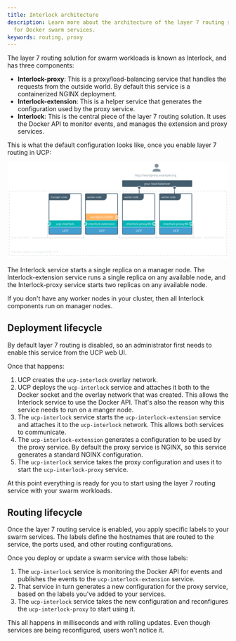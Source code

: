 ```yaml
---
title: Interlock architecture
description: Learn more about the architecture of the layer 7 routing solution
  for Docker swarm services.
keywords: routing, proxy
---
```


The layer 7 routing solution for swarm workloads is known as Interlock, and has
three components:

* **Interlock-proxy**: This is a proxy/load-balancing service that handles the
requests from the outside world. By default this service is a containerized
NGINX deployment.
* **Interlock-extension**: This is a helper service that generates the
configuration used by the proxy service.
* **Interlock**: This is the central piece of the layer 7 routing solution.
It uses the Docker API to monitor events, and manages the extension and
proxy services.

This is what the default configuration looks like, once you enable layer 7
routing in UCP:

![](../images/interlock-architecture-1.svg)

The Interlock service starts a single replica on a manager node. The
Interlock-extension service runs a single replica on any available node, and
the Interlock-proxy service starts two replicas on any available node.

If you don't have any worker nodes in your cluster, then all Interlock
components run on manager nodes.

## Deployment lifecycle

By default layer 7 routing is disabled, so an administrator first needs to
enable this service from the UCP web UI.

Once that happens:

1. UCP creates the `ucp-interlock` overlay network.
2. UCP deploys the `ucp-interlock` service and attaches it both to the Docker
socket and the overlay network that was created. This allows the Interlock
service to use the Docker API. That's also the reason why this service needs to
run on a manger node.
3. The `ucp-interlock` service starts the `ucp-interlock-extension` service
and attaches it to the `ucp-interlock` network. This allows both services
to communicate.
4. The `ucp-interlock-extension` generates a configuration to be used by
the proxy service. By default the proxy service is NGINX, so this service
generates a standard NGINX configuration.
5. The `ucp-interlock` service takes the proxy configuration and uses it to
start the `ucp-interlock-proxy` service.

At this point everything is ready for you to start using the layer 7 routing
service with your swarm workloads.

## Routing lifecycle

Once the layer 7 routing service is enabled, you apply specific labels to
your swarm services. The labels define the hostnames that are routed to the
service, the ports used, and other routing configurations.

Once you deploy or update a swarm service with those labels:

1. The `ucp-interlock` service is monitoring the Docker API for events and
publishes the events to the `ucp-interlock-extension` service.
2. That service in turn generates a new configuration for the proxy service,
based on the labels you've added to your services.
3. The `ucp-interlock` service takes the new configuration and reconfigures the
`ucp-interlock-proxy` to start using it.

This all happens in milliseconds and with rolling updates. Even though
services are being reconfigured, users won't notice it.

